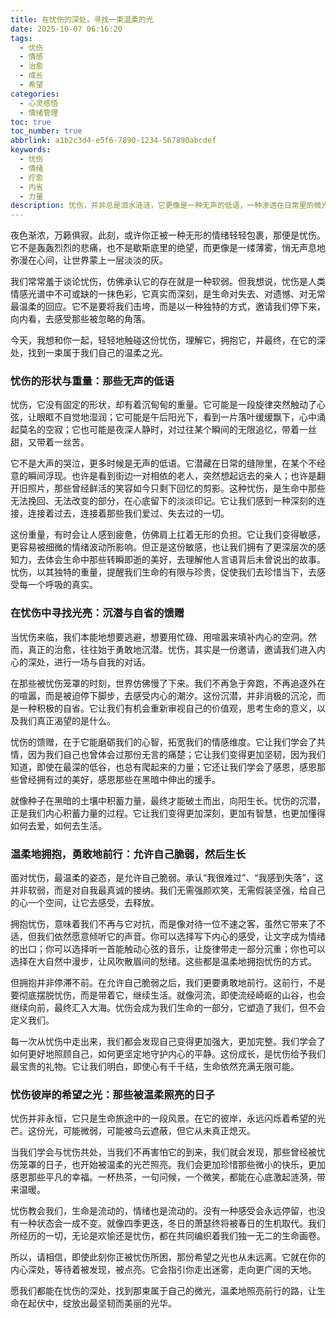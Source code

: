 ```yaml
---
title: 在忧伤的深处，寻找一束温柔的光
date: 2025-10-07 06:16:20
tags:
  - 忧伤
  - 情感
  - 治愈
  - 成长
  - 希望
categories:
  - 心灵感悟
  - 情绪管理
toc: true
toc_number: true
abbrlink: a1b2c3d4-e5f6-7890-1234-567890abcdef
keywords:
  - 忧伤
  - 情绪
  - 疗愈
  - 内省
  - 力量
description: 忧伤，并非总是泪水涟涟，它更像是一种无声的低语，一种渗透在日常里的微光。这篇文章将带你走进忧伤的深处，理解它的形状与重量，如何在沉潜中寻找光亮，温柔地拥抱它，最终在彼岸发现希望与成长的力量。愿我们都能在情绪的起伏中，找到属于自己的那份宁静与坚韧。
---
```


夜色渐浓，万籁俱寂。此刻，或许你正被一种无形的情绪轻轻包裹，那便是忧伤。它不是轰轰烈烈的悲痛，也不是歇斯底里的绝望，而更像是一缕薄雾，悄无声息地弥漫在心间，让世界蒙上一层淡淡的灰。

我们常常羞于谈论忧伤，仿佛承认它的存在就是一种软弱。但我想说，忧伤是人类情感光谱中不可或缺的一抹色彩，它真实而深刻，是生命对失去、对遗憾、对无常最温柔的回应。它不是要将我们击垮，而是以一种独特的方式，邀请我们停下来，向内看，去感受那些被忽略的角落。

今天，我想和你一起，轻轻地触碰这份忧伤，理解它，拥抱它，并最终，在它的深处，找到一束属于我们自己的温柔之光。

### 忧伤的形状与重量：那些无声的低语

忧伤，它没有固定的形状，却有着沉甸甸的重量。它可能是一段旋律突然触动了心弦，让眼眶不自觉地湿润；它可能是午后阳光下，看到一片落叶缓缓飘下，心中涌起莫名的空寂；它也可能是夜深人静时，对过往某个瞬间的无限追忆，带着一丝甜，又带着一丝苦。

它不是大声的哭泣，更多时候是无声的低语。它潜藏在日常的缝隙里，在某个不经意的瞬间浮现。也许是看到街边一对相依的老人，突然想起远去的亲人；也许是翻开旧照片，那些曾经鲜活的笑容如今只剩下回忆的剪影。这种忧伤，是生命中那些无法挽回、无法改变的部分，在心底留下的淡淡印记。它让我们感到一种深刻的连接，连接着过去，连接着那些我们爱过、失去过的一切。

这份重量，有时会让人感到疲惫，仿佛肩上扛着无形的负担。它让我们变得敏感，更容易被细微的情绪波动所影响。但正是这份敏感，也让我们拥有了更深层次的感知力，去体会生命中那些转瞬即逝的美好，去理解他人言语背后未曾说出的故事。忧伤，以其独特的重量，提醒我们生命的有限与珍贵，促使我们去珍惜当下，去感受每一个呼吸的真实。

### 在忧伤中寻找光亮：沉潜与自省的馈赠

当忧伤来临，我们本能地想要逃避，想要用忙碌、用喧嚣来填补内心的空洞。然而，真正的治愈，往往始于勇敢地沉潜。忧伤，其实是一份邀请，邀请我们进入内心的深处，进行一场与自我的对话。

在那些被忧伤笼罩的时刻，世界仿佛慢了下来。我们不再急于奔跑，不再追逐外在的喧嚣，而是被迫停下脚步，去感受内心的潮汐。这份沉潜，并非消极的沉沦，而是一种积极的自省。它让我们有机会重新审视自己的价值观，思考生命的意义，以及我们真正渴望的是什么。

忧伤的馈赠，在于它能磨砺我们的心智，拓宽我们的情感维度。它让我们学会了共情，因为我们自己也曾体会过那份无言的痛楚；它让我们变得更加坚韧，因为我们知道，即使在最深的低谷，也总有爬起来的力量；它还让我们学会了感恩，感恩那些曾经拥有过的美好，感恩那些在黑暗中伸出的援手。

就像种子在黑暗的土壤中积蓄力量，最终才能破土而出，向阳生长。忧伤的沉潜，正是我们内心积蓄力量的过程。它让我们变得更加深刻，更加有智慧，也更加懂得如何去爱，如何去生活。

### 温柔地拥抱，勇敢地前行：允许自己脆弱，然后生长

面对忧伤，最温柔的姿态，是允许自己脆弱。承认“我很难过”、“我感到失落”，这并非软弱，而是对自我最真诚的接纳。我们无需强颜欢笑，无需假装坚强，给自己的心一个空间，让它去感受，去释放。

拥抱忧伤，意味着我们不再与它对抗，而是像对待一位不速之客，虽然它带来了不适，但我们依然愿意倾听它的声音。你可以选择写下内心的感受，让文字成为情绪的出口；你可以选择听一首能触动心弦的音乐，让旋律带走一部分沉重；你也可以选择在大自然中漫步，让风吹散眉间的愁绪。这些都是温柔地拥抱忧伤的方式。

但拥抱并非停滞不前。在允许自己脆弱之后，我们更要勇敢地前行。这前行，不是要彻底摆脱忧伤，而是带着它，继续生活。就像河流，即使流经崎岖的山谷，也会继续向前，最终汇入大海。忧伤会成为我们生命的一部分，它塑造了我们，但不会定义我们。

每一次从忧伤中走出来，我们都会发现自己变得更加强大，更加完整。我们学会了如何更好地照顾自己，如何更坚定地守护内心的平静。这份成长，是忧伤给予我们最宝贵的礼物。它让我们明白，即使心有千千结，生命依然充满无限可能。

### 忧伤彼岸的希望之光：那些被温柔照亮的日子

忧伤并非永恒，它只是生命旅途中的一段风景。在它的彼岸，永远闪烁着希望的光芒。这份光，可能微弱，可能被乌云遮蔽，但它从未真正熄灭。

当我们学会与忧伤共处，当我们不再害怕它的到来，我们就会发现，那些曾经被忧伤笼罩的日子，也开始被温柔的光芒照亮。我们会更加珍惜那些微小的快乐，更加感恩那些平凡的幸福。一杯热茶，一句问候，一个微笑，都能在心底激起涟漪，带来温暖。

忧伤教会我们，生命是流动的，情绪也是流动的。没有一种感受会永远停留，也没有一种状态会一成不变。就像四季更迭，冬日的萧瑟终将被春日的生机取代。我们所经历的一切，无论是欢愉还是忧伤，都在共同编织着我们独一无二的生命画卷。

所以，请相信，即使此刻你正被忧伤所困，那份希望之光也从未远离。它就在你的内心深处，等待着被发现，被点亮。它会指引你走出迷雾，走向更广阔的天地。

愿我们都能在忧伤的深处，找到那束属于自己的微光，温柔地照亮前行的路，让生命在起伏中，绽放出最坚韧而美丽的光华。